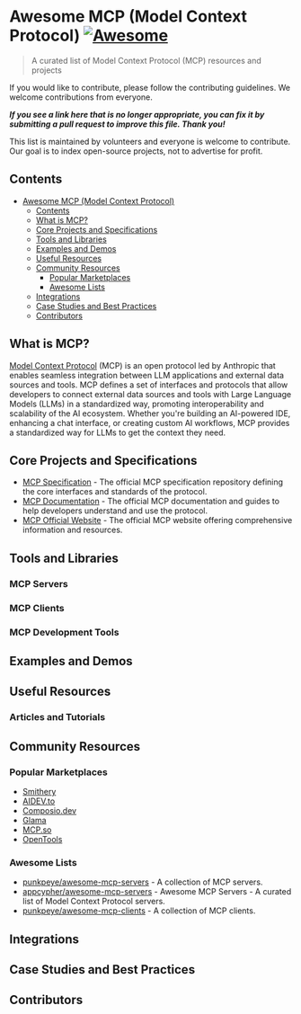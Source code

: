 # Awesome MCP (Model Context Protocol) [![Awesome](https://awesome.re/badge.svg)](https://awesome.re)

> A curated list of Model Context Protocol (MCP) resources and projects

If you would like to contribute, please follow the contributing guidelines. We welcome contributions from everyone.

**_If you see a link here that is no longer appropriate, you can fix it by submitting a pull request to improve this file. Thank you!_**

This list is maintained by volunteers and everyone is welcome to contribute. Our goal is to index open-source projects, not to advertise for profit.

## Contents

<!-- TOC -->

- [Awesome MCP (Model Context Protocol)](#awesome-mcp-model-context-protocol)
  - [Contents](#contents)
  - [What is MCP?](#what-is-mcp)
  - [Core Projects and Specifications](#core-projects-and-specifications)
  - [Tools and Libraries](#tools-and-libraries)
  - [Examples and Demos](#examples-and-demos)
  - [Useful Resources](#useful-resources)
  - [Community Resources](#community-resources)
    - [Popular Marketplaces](#popular-marketplaces)
    - [Awesome Lists](#awesome-lists)
  - [Integrations](#integrations)
  - [Case Studies and Best Practices](#case-studies-and-best-practices)
  - [Contributors](#contributors)

<!-- /TOC -->

## What is MCP?

[Model Context Protocol](https://modelcontextprotocol.io/) (MCP) is an open protocol led by Anthropic that enables seamless integration between LLM applications and external data sources and tools. MCP defines a set of interfaces and protocols that allow developers to connect external data sources and tools with Large Language Models (LLMs) in a standardized way, promoting interoperability and scalability of the AI ecosystem. Whether you're building an AI-powered IDE, enhancing a chat interface, or creating custom AI workflows, MCP provides a standardized way for LLMs to get the context they need.

## Core Projects and Specifications

- [MCP Specification](https://github.com/modelcontextprotocol/specification) - The official MCP specification repository defining the core interfaces and standards of the protocol.
- [MCP Documentation](https://github.com/modelcontextprotocol/docs) - The official MCP documentation and guides to help developers understand and use the protocol.
- [MCP Official Website](https://modelcontextprotocol.io/) - The official MCP website offering comprehensive information and resources.

## Tools and Libraries

### MCP Servers

### MCP Clients

### MCP Development Tools

## Examples and Demos

## Useful Resources

### Articles and Tutorials

## Community Resources

### Popular Marketplaces

- [Smithery](https://smithery.ai/)
- [AIDEV.to](https://mcp.aidev.to/)
- [Composio.dev](https://mcp.composio.dev)
- [Glama](https://glama.ai/)
- [MCP.so](https://mcp.so/)
- [OpenTools](https://opentools.com/registry)

### Awesome Lists

- [punkpeye/awesome-mcp-servers](https://github.com/punkpeye/awesome-mcp-servers) - A collection of MCP servers.
- [appcypher/awesome-mcp-servers](https://github.com/appcypher/awesome-mcp-servers) - Awesome MCP Servers - A curated list of Model Context Protocol servers.
- [punkpeye/awesome-mcp-clients](https://github.com/punkpeye/awesome-mcp-clients) - A collection of MCP clients.

## Integrations

## Case Studies and Best Practices

## Contributors
